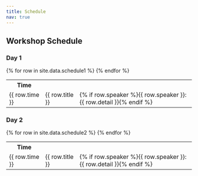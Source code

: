 ```yaml
---
title: Schedule
nav: true
---
```


## Workshop Schedule

### **Day 1**

<table>
  <tr><th>Time</th></tr>
  {% for row in site.data.schedule1 %}
  <tr>
    <td>{{ row.time }}</td>
    <td>{{ row.title }}</td>
    <td>{% if row.speaker %}{{ row.speaker }}: {{ row.detail }}{% endif %}</td>
  </tr>
  {% endfor %}
</table>

### **Day 2**

<table>
  <tr><th>Time</th></tr>
  {% for row in site.data.schedule2 %}
  <tr>
    <td>{{ row.time }}</td>
    <td>{{ row.title }}</td>
    <td>{% if row.speaker %}{{ row.speaker }}: {{ row.detail }}{% endif %}</td>
  </tr>
  {% endfor %}
</table>
